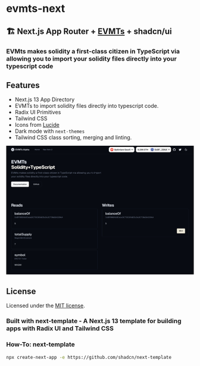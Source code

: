 # evmts-next

## 🏗️ Next.js App Router + [EVMTs](https://github.com/evmts) + shadcn/ui

### EVMts makes solidity a first-class citizen in TypeScript via allowing you to import your solidity files directly into your typescript code

## Features

- Next.js 13 App Directory
- EVMTs to import solidity files directly into typescript code.
- Radix UI Primitives
- Tailwind CSS
- Icons from [Lucide](https://lucide.dev)
- Dark mode with `next-themes`
- Tailwind CSS class sorting, merging and linting.

![EVMTs Next Demo](./public/demo.png)

## License

Licensed under the [MIT license](https://github.com/shadcn/ui/blob/main/LICENSE.md).

### Built with next-template - A Next.js 13 template for building apps with Radix UI and Tailwind CSS

### How-To: next-template

```bash
npx create-next-app -e https://github.com/shadcn/next-template
```
